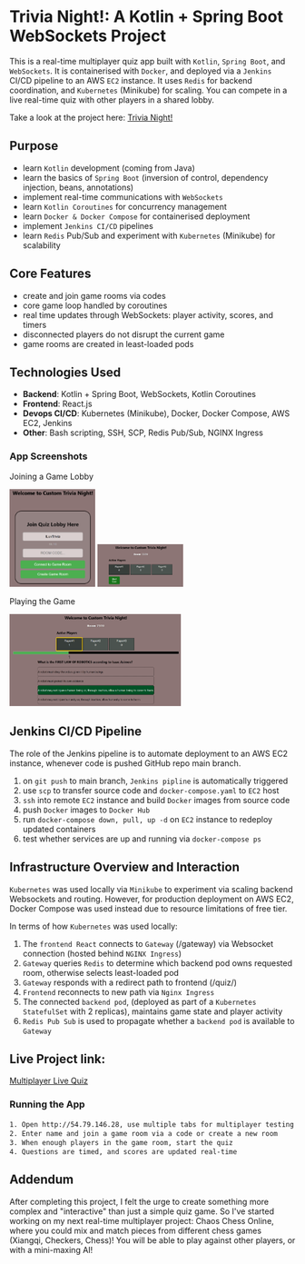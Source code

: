 # Trivia Night!: A Kotlin + Spring Boot WebSockets Project

This is a real-time multiplayer quiz app built with `Kotlin`, `Spring Boot`, and `WebSockets`.
It is containerised with `Docker`, and deployed via a `Jenkins` CI/CD pipeline to an AWS `EC2` instance.
It uses `Redis` for backend coordination, and `Kubernetes` (Minikube) for scaling.
You can compete in a live real-time quiz with other players in a shared lobby.

Take a look at the project here:
[Trivia Night!](http://54.79.146.28)

## Purpose
- learn `Kotlin` development (coming from Java)
- learn the basics of `Spring Boot` (inversion of control, dependency injection, beans, annotations)
- implement real-time communications with `WebSockets`
- learn `Kotlin Coroutines` for concurrency management
- learn `Docker & Docker Compose` for containerised deployment
- implement `Jenkins CI/CD` pipelines
- learn `Redis` Pub/Sub and experiment with `Kubernetes` (Minikube) for scalability

## Core Features
- create and join game rooms via codes
- core game loop handled by coroutines
- real time updates through WebSockets: player activity, scores, and timers
- disconnected players do not disrupt the current game
- game rooms are created in least-loaded pods

## Technologies Used
- **Backend**: Kotlin + Spring Boot, WebSockets, Kotlin Coroutines
- **Frontend**: React.js
- **Devops CI/CD**: Kubernetes (Minikube), Docker, Docker Compose, AWS EC2, Jenkins
- **Other**: Bash scripting, SSH, SCP, Redis Pub/Sub, NGINX Ingress

### App Screenshots

Joining a Game Lobby

<img src="assets/join.png" width="30%"/> 

<img src="assets/lobby.png" width="30%"/>

Playing the Game

<img src="assets/gameplay.png" width="60%"/>


## Jenkins CI/CD Pipeline
The role of the Jenkins pipeline is to automate deployment to an AWS EC2 instance, whenever code is pushed GitHub repo main branch.

1. on `git push` to main branch, `Jenkins pipline` is automatically triggered
2. use `scp` to transfer source code and  `docker-compose.yaml` to `EC2` host
3. `ssh` into remote `EC2` instance and build `Docker` images from source code
4. push `Docker` images to `Docker Hub`
5. run `docker-compose down, pull, up -d` on `EC2` instance to redeploy updated containers
6. test whether services are up and running via `docker-compose ps`


## Infrastructure Overview and Interaction
`Kubernetes` was used locally via `Minikube` to experiment via scaling backend Websockets and routing. However, for production deployment on AWS EC2, Docker Compose was used instead due to resource limitations of free tier.

In terms of how `Kubernetes` was used locally:
1. The `frontend React` connects to `Gateway` (/gateway) via Websocket connection (hosted behind `NGINX Ingress`)
2. `Gateway` queries `Redis` to determine which backend pod owns requested room, otherwise selects least-loaded pod
3. `Gateway` responds with a redirect path to frontend (/quiz/<id>)
4. `Frontend` reconnects to new path via `Nginx Ingress`
5. The connected `backend pod`, (deployed as part of a `Kubernetes StatefulSet` with 2 replicas), maintains game state and player activity
6. `Redis Pub Sub` is used to propagate whether a `backend pod` is available to `Gateway`

## Live Project link:
[Multiplayer Live Quiz](http://54.79.146.28)

### Running the App

```
1. Open http://54.79.146.28, use multiple tabs for multiplayer testing
2. Enter name and join a game room via a code or create a new room
3. When enough players in the game room, start the quiz
4. Questions are timed, and scores are updated real-time
```

## Addendum
After completing this project, I felt the urge to create something more complex and "interactive" than just a simple quiz game.
So I've started working on my next real-time multiplayer project: Chaos Chess Online, where you could mix and match pieces from different chess games (Xiangqi, Checkers, Chess)!
You will be able to play against other players, or with a mini-maxing AI!

